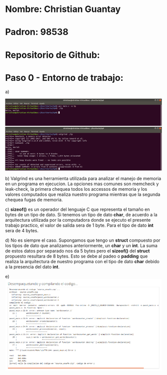 # Nombre: Christian Guantay
# Padron: 98538
# Repositorio de Github: 

<h1> Paso 0 - Entorno de trabajo: </h1>

a)

![0.Paso 0 - Ej](/taller-tp0/punto0.png)
![0.Paso 0 - Valgrind](/taller-tp0/punto0-valgrind.png)

b) Valgrind es una herramienta utilizada para analizar el manejo de memoria en un programa en ejecucion.
La opciones mas comunes son memcheck y leak-check, la primera chequea todos los accessos de memoria y los valores computados que realiza nuestro programa mientras
que la segunda chequea fugas de memoria.

c) **sizeof()** es un operador del lenguaje C que representa el tamaño en bytes de un tipo de dato. Si tenemos un tipo de dato **char**, de acuerdo a la arquitectura utilizada por la computadora donde se ejecuto el presente trabajo practico, el valor de salida sera de 1 byte. Para el tipo de dato **int** sera de 4 bytes.

d) No es siempre el caso. Supongamos que tengo un **struct** compuesto por los tipos de dato que analizamos anteriormente, un **char** y un  **int**. 
La suma de estos datos por separado nos da 5 bytes pero el **sizeof()** del **struct** propuesto resultara de 8 bytes. Esto se debe al padeo o **padding**
que realiza la arquitectura de nuestro programa con el tipo de dato **char** debido a la presencia del dato **int**.

e)
![](/taller-tp0/punto1-error-gen.png)


